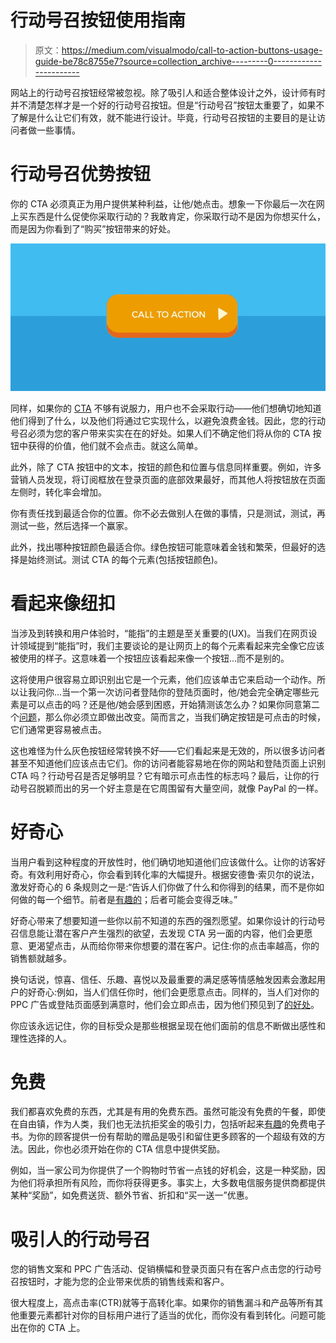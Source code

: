 # 行动号召按钮使用指南

> 原文：<https://medium.com/visualmodo/call-to-action-buttons-usage-guide-be78c8755e7?source=collection_archive---------0----------------------->

网站上的行动号召按钮经常被忽视。除了吸引人和适合整体设计之外，设计师有时并不清楚怎样才是一个好的行动号召按钮。但是“行动号召”按钮太重要了，如果不了解是什么让它们有效，就不能进行设计。毕竟，行动号召按钮的主要目的是让访问者做一些事情。

# 行动号召优势按钮

你的 CTA 必须真正为用户提供某种利益，让他/她点击。想象一下你最后一次在网上买东西是什么促使你采取行动的？我敢肯定，你采取行动不是因为你想买什么，而是因为你看到了“购买”按钮带来的好处。

![](img/3bedcf37eb8fcd96d86076c4ea7ba189.png)

同样，如果你的 [CTA](https://visualmodo.com/) 不够有说服力，用户也不会采取行动——他们想确切地知道他们得到了什么，以及他们将通过它实现什么，以避免浪费金钱。因此，您的行动号召必须为您的客户带来实实在在的好处。如果人们不确定他们将从你的 CTA 按钮中获得的价值，他们就不会点击。就这么简单。

此外，除了 CTA 按钮中的文本，按钮的颜色和位置与信息同样重要。例如，许多营销人员发现，将订阅框放在登录页面的底部效果最好，而其他人将按钮放在页面左侧时，转化率会增加。

你有责任找到最适合你的位置。你不必去做别人在做的事情，只是测试，测试，再测试一些，然后选择一个赢家。

此外，找出哪种按钮颜色最适合你。绿色按钮可能意味着金钱和繁荣，但最好的选择是始终测试。测试 CTA 的每个元素(包括按钮颜色)。

# 看起来像纽扣

当涉及到转换和用户体验时，“能指”的主题是至关重要的(UX)。当我们在网页设计领域提到“能指”时，我们主要谈论的是让网页上的每个元素看起来完全像它应该被使用的样子。这意味着一个按钮应该看起来像一个按钮…而不是别的。

这将使用户很容易立即识别出它是一个元素，他们应该单击它来启动一个动作。所以让我问你…当一个第一次访问者登陆你的登陆页面时，他/她会完全确定哪些元素是可以点击的吗？还是他/她会感到困惑，开始猜测该怎么办？如果你同意第二个[问题](https://visualmodo.com/blog/)，那么你必须立即做出改变。简而言之，当我们确定按钮是可点击的时候，它们通常更容易被点击。

这也难怪为什么灰色按钮经常转换不好——它们看起来是无效的，所以很多访问者甚至不知道他们应该点击它们。你的访问者能容易地在你的网站和登陆页面上识别 CTA 吗？行动号召是否足够明显？它有暗示可点击性的标志吗？最后，让你的行动号召脱颖而出的另一个好主意是在它周围留有大量空间，就像 PayPal 的一样。

# 好奇心

当用户看到这种程度的开放性时，他们确切地知道他们应该做什么。让你的访客好奇。有效利用好奇心，你会看到转化率的大幅提升。根据安德鲁·索贝尔的说法，激发好奇心的 6 条规则之一是:“告诉人们你做了什么和你得到的结果，而不是你如何做的每一个细节。前者是[有趣的](https://www.wordstream.com/blog/ws/2015/02/20/call-to-action-buttons)；后者可能会变得乏味。”

好奇心带来了想要知道一些你以前不知道的东西的强烈愿望。如果你设计的行动号召信息能让潜在客户产生强烈的欲望，去发现 CTA 另一面的内容，他们会更愿意、更渴望点击，从而给你带来你想要的潜在客户。记住:你的点击率越高，你的销售额就越多。

换句话说，惊喜、信任、乐趣、喜悦以及最重要的满足感等情感触发因素会激起用户的好奇心:例如，当人们信任你时，他们会更愿意点击。同样的，当人们对你的 PPC 广告或登陆页面感到满意时，他们会立即点击，因为他们预见到了[的好处](https://awards.visualmodo.com/)。

你应该永远记住，你的目标受众是那些根据呈现在他们面前的信息不断做出感性和理性选择的人。

# 免费

我们都喜欢免费的东西，尤其是有用的免费东西。虽然可能没有免费的午餐，即使在自由镇，作为人类，我们也无法抗拒奖金的吸引力，包括听起来[有趣](https://shots.visualmodo.com/)的免费电子书。为你的顾客提供一份有帮助的赠品是吸引和留住更多顾客的一个超级有效的方法。因此，你也必须开始在你的 CTA 信息中提供奖励。

例如，当一家公司为你提供了一个购物时节省一点钱的好机会，这是一种奖励，因为他们将承担所有风险，而你将获得更多。事实上，大多数电信服务提供商都提供某种“奖励”，如免费送货、额外节省、折扣和“买一送一”优惠。

# 吸引人的行动号召

您的销售文案和 PPC 广告活动、促销横幅和登录页面只有在客户点击您的行动号召按钮时，才能为您的企业带来优质的销售线索和客户。

很大程度上，高点击率(CTR)就等于高转化率。如果你的销售漏斗和产品等所有其他重要元素都针对你的目标用户进行了适当的优化，而你没有看到转化。问题可能出在你的 CTA 上。